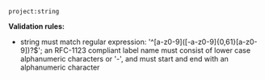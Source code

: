 `project:string`

**Validation rules:**

- string must match regular expression: '^\[a\-z0\-9\]\(\[\-a\-z0\-9\]\{0,61\}\[a\-z0\-9\]\)?$'; an RFC\-1123 compliant label name must consist of lower case alphanumeric characters or '\-', and must start and end with an alphanumeric character